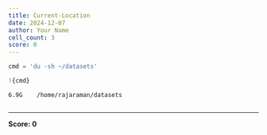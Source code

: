 ```yaml
---
title: Current-Location
date: 2024-12-07
author: Your Name
cell_count: 3
score: 0
---
```


```python
cmd = 'du -sh ~/datasets'
```


```python
!{cmd}
```

    6.9G	/home/rajaraman/datasets



```python

```


---
**Score: 0**